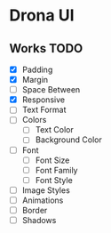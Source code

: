 # Drona UI

## Works TODO

- [x] Padding
- [x] Margin
- [ ] Space Between
- [x] Responsive
- [ ] Text Format
- [ ] Colors
  - [ ] Text Color
  - [ ] Background Color
- [ ] Font
  - [ ] Font Size
  - [ ] Font Family
  - [ ] Font Style
- [ ] Image Styles
- [ ] Animations
- [ ] Border
- [ ] Shadows
